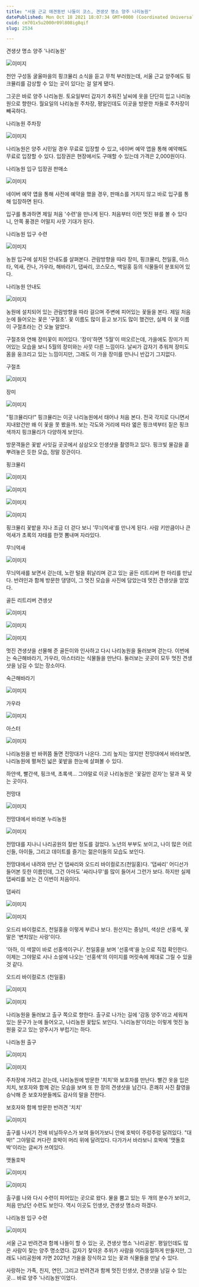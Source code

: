 ```yaml
---
title: "서울 근교 애견동반 나들이 코스, 견생샷 명소 양주 나리농원"
datePublished: Mon Oct 18 2021 18:07:34 GMT+0000 (Coordinated Universal Time)
cuid: cm701x5u2000r09l808ig8qif
slug: 2534

---
```



견생샷 명소 양주 '나리농원'

![이미지](https://cdn.hashnode.com/res/hashnode/image/upload/v1739252238306/32f83d59-4946-47a3-86f3-8ca0da0d4ac9.jpeg)

천안 구성동 굴울마을의 핑크뮬리 소식을 듣고 무척 부러웠는데, 서울 근교 양주에도 핑크뮬리를 감상할 수 있는 곳이 있다는 걸 알게 됐다.

그곳은 바로 양주 나리농원. 토요일부터 갑자기 추워진 날씨에 옷을 단단히 입고 나리농원으로 향한다. 월요일의 나리농원 주차장, 평일인데도 이곳을 방문한 차들로 주차장이 빼곡하다.

나리농원 주차장

![이미지](https://cdn.hashnode.com/res/hashnode/image/upload/v1739252241227/13782624-33a5-4acc-a396-fb707f86fb1e.jpeg)

나리농원은 양주 시민일 경우 무료로 입장할 수 있고, 네이버 예약 앱을 통해 예약해도 무료로 입장할 수 있다. 입장권은 현장에서도 구매할 수 있는데 가격은 2,000원이다.

나리농원 입구 입장권 판매소

![이미지](https://cdn.hashnode.com/res/hashnode/image/upload/v1739252243523/4b48534b-f329-4ce1-af6c-ca053969f428.jpeg)

네이버 예약 얩을 통해 사전에 예약을 했을 경우, 판매소를 거치지 않고 바로 입구를 통해 입장하면 된다.

입구를 통과하면 제일 처음 '수련'을 만나게 된다. 처음부터 이런 멋진 뷰를 볼 수 있다니, 안쪽 풍경은 어떨지 사뭇 기대가 된다.

나리농원 입구 수련

![이미지](https://cdn.hashnode.com/res/hashnode/image/upload/v1739252246189/cf9bd8b4-d7c7-4061-a625-596075337dec.jpeg)

농원 입구에 설치된 안내도를 살펴본다. 관람방향을 따라 장미, 핑크뮬리, 천일홍, 아스타, 억새, 칸나, 가우라, 해바라기, 댑싸리, 코스모스, 백일홍 등의 식물들이 분포되어 있다.

나리농원 안내도

![이미지](https://cdn.hashnode.com/res/hashnode/image/upload/v1739252248136/304c408c-2077-468e-9c36-4897b2ac4279.jpeg)

농원에 설치되어 있는 관람방향을 따라 걸으며 주변에 피어있는 꽃들을 본다. 제일 처음 눈에 들어오는 꽃은 '구절초'. 꽃 이름도 많이 듣고 보기도 많이 했건만, 실제 이 꽃 이름이 구절초라는 건 오늘 알았다.

구절초와 연해 장미꽃이 피어있다. '장미'하면 '5월'이 떠오르는데, 가을에도 장미가 피어있는 모습을 보니 5월의 장미와는 사뭇 다른 느낌이다. 날씨가 갑자기 추워져 장미도 몸을 웅크리고 있는 느낌이지만, 그래도 이 가을 장미를 만나니 반갑기 그지없다.

구절초

![이미지](https://cdn.hashnode.com/res/hashnode/image/upload/v1739252250425/080b3254-29d4-4d46-bcd3-6a3eb4b918fc.jpeg)

장미

![이미지](https://cdn.hashnode.com/res/hashnode/image/upload/v1739252253029/7eaa4188-233e-4b56-a181-08087286f9a2.jpeg)

"핑크뮬리다!" 핑크뮬리는 이곳 나리농원에서 태어나 처음 본다. 전국 각지로 다니면서 지내왔건만 왜 이 꽃을 못 봤을까. 보는 각도와 거리에 따라 엷은 핑크색부터 짙은 핑크색까지 핑크뮬리가 다양하게 보인다.

방문객들은 꽃밭 사잇길 곳곳에서 삼삼오오 인생샷을 촬영하고 있다. 핑크빛 물감을 흩뿌려놓은 듯한 모습, 정말 장관이다.

핑크뮬리

![이미지](https://cdn.hashnode.com/res/hashnode/image/upload/v1739252255190/7c34f634-1752-4df4-b844-4d9378fb8f18.jpeg)

![이미지](https://cdn.hashnode.com/res/hashnode/image/upload/v1739252257717/a763d58a-471f-4e53-963e-8e4a7fd58538.jpeg)

![이미지](https://cdn.hashnode.com/res/hashnode/image/upload/v1739252259862/464c09b6-feb0-4cb6-8b5a-1a1e4a38971c.jpeg)

![이미지](https://cdn.hashnode.com/res/hashnode/image/upload/v1739252261995/9c7bcf24-9c19-48f9-9435-7e1d4f9aabcd.jpeg)

핑크뮬리 꽃밭을 지나 조금 더 걷다 보니 '무늬억새'를 만나게 된다. 사람 키만큼이나 큰 억새가 초록의 자태를 한껏 뽐내며 자라있다.

무늬억새

![이미지](https://cdn.hashnode.com/res/hashnode/image/upload/v1739252264490/73f3f9c2-6bae-4240-99ce-c175bcbaa247.jpeg)

무늬억새를 보면서 걷는데, 노란 털을 휘날리며 걷고 있는 골든 리트리버 한 마리를 만났다. 반려인과 함께 방문한 댕댕이, 그 멋진 모습을 사진에 담았는데 멋진 견생샷을 얻었다.

골든 리트리버 견생샷

![이미지](https://cdn.hashnode.com/res/hashnode/image/upload/v1739252267196/0a498ab8-453f-48fe-9103-c9e7073f3ed0.jpeg)

![이미지](https://cdn.hashnode.com/res/hashnode/image/upload/v1739252269670/aa03e789-fec8-4bb4-a461-82f5bbfd1191.jpeg)

![이미지](https://cdn.hashnode.com/res/hashnode/image/upload/v1739252272519/dc672943-7026-4f56-9c48-5092961de9a2.jpeg)

멋진 견생샷을 선물해 준 골든이와 인사하고 다시 나리농원을 둘러보며 걷는다. 이번에는 숙근해바라기, 가우라, 아스터라는 식물들을 만난다. 둘러보는 곳곳이 모두 멋진 견생샷을 남길 수 있는 장소이다.

숙근해바라기

![이미지](https://cdn.hashnode.com/res/hashnode/image/upload/v1739252275049/9b988f6a-7cad-4070-8162-cab5e2d9358e.jpeg)

가우라

![이미지](https://cdn.hashnode.com/res/hashnode/image/upload/v1739252278201/1d4d1f66-3ede-419b-9a22-b80d755ac02c.jpeg)

아스터

![이미지](https://cdn.hashnode.com/res/hashnode/image/upload/v1739252280839/a87b39fc-57c7-4242-adcb-0eb2e7c86285.jpeg)

나리농원을 반 바퀴쯤 돌면 전망대가 나온다. 그리 높지는 않지만 전망대에서 바라보면, 나리농원에 펼쳐진 넓은 꽃밭을 한눈에 살펴볼 수 있다.

하얀색, 빨간색, 핑크색, 초록색... 그야말로 이곳 나리농원은 '꽃길만 걷자'는 말과 꼭 맞는 곳이다.

전망대

![이미지](https://cdn.hashnode.com/res/hashnode/image/upload/v1739252283318/93ed9c1e-56fe-4dd5-8341-08cbf9152a1a.jpeg)

전망대에서 바라본 누리농원

![이미지](https://cdn.hashnode.com/res/hashnode/image/upload/v1739252285706/347ba0f6-6026-428c-abb5-ffdbcc8e68de.jpeg)

전망대를 지나니 나리공원의 절반 정도를 걸었다. 노년의 부부도 보이고, 나이 많은 어르신들, 아이들, 그리고 데이트를 즐기는 젊은이들의 모습도 보인다.

전망대에서 내려와 만난 건 댑싸리와 오드리 바이컬로즈(천일홍)다. '댑싸리' 어디선가 들어본 듯한 이름인데, 그건 아마도 '싸리나무'를 많이 들어서 그런가 보다. 하지만 실제 댑싸리를 보는 건 이번이 처음이다.

댑싸리

![이미지](https://cdn.hashnode.com/res/hashnode/image/upload/v1739252287988/87cc4567-f2b3-4456-8797-545cebefe79e.jpeg)

![이미지](https://cdn.hashnode.com/res/hashnode/image/upload/v1739252290284/ceb0378f-bd5e-4d5e-9416-5c7f67541604.jpeg)

오드리 바이컬로즈, 천일홍을 이렇게 부르나 보다. 원산지는 중남미, 색상은 선홍색, 꽃말은 '변치않는 사랑'이다.

'아하, 이 색깔이 바로 선홍색이구나'. 천일홍을 보며 '선홍색'을 눈으로 직접 확인한다. 이제는 그야말로 시나 소설에 나오는 '선홍색'의 이미지를 머릿속에 제대로 그릴 수 있을 것 같다.

오드리 바이컬로즈 (천일홍)

![이미지](https://cdn.hashnode.com/res/hashnode/image/upload/v1739252292788/4f5cb3e3-ebb2-4671-b8b8-0ab0b03a190d.jpeg)

![이미지](https://cdn.hashnode.com/res/hashnode/image/upload/v1739252295203/979b85fa-ca25-43a7-8b87-718944b05d24.jpeg)

나리농원을 둘러보고 출구 쪽으로 향한다. 출구로 나가는 길에 '감동 양주'라고 세워져 있는 문구가 눈에 들어오고, 나리농원 꽃탑도 보인다. '나리농원'이라는 이렇게 멋진 농원을 갖고 있는 양주시가 부럽기는 하다.

나리농원 출구

![이미지](https://cdn.hashnode.com/res/hashnode/image/upload/v1739252297863/8cd498fc-bab3-4540-9d59-6f019f472859.jpeg)

![이미지](https://cdn.hashnode.com/res/hashnode/image/upload/v1739252300147/17c6d708-22da-4738-99bc-ccc9e30351ae.jpeg)

주차장에 가려고 걷는데, 나리농원에 방문한 '치치'와 보호자를 만난다. 빨간 옷을 입은 치치, 보호자와 함께 걷는 모습을 보며 또 한 장의 견생샷을 남긴다. 흔쾌히 사진 촬영을 승낙해 준 보호자분들께도 감사의 말을 전한다.

보호자와 함께 방문한 반려견 '치치'

![이미지](https://cdn.hashnode.com/res/hashnode/image/upload/v1739252303761/060da559-91fc-4707-8f87-39b7766ef806.jpeg)

출구를 나서기 전에 비닐하우스가 보여 들어가보니 안에 호박이 주렁주렁 달려있다. "대박!" 그야말로 커다란 호박이 머리 위에 달려있다. 다가가서 바라보니 호박에 '맷돌호박'이라는 글씨가 쓰여있다.

맷돌호박

![이미지](https://cdn.hashnode.com/res/hashnode/image/upload/v1739252306214/932a1f3a-cf30-4bbd-8727-181408010e16.jpeg)

![이미지](https://cdn.hashnode.com/res/hashnode/image/upload/v1739252308837/e5071740-3843-40ac-8a09-f5bdf0c0dfe0.jpeg)

출구를 나와 다시 수련이 피어있는 곳으로 왔다. 물을 뿜고 있는 두 개의 분수가 보이고, 처음 만났던 수련도 보인다. 역시 이곳도 인생샷, 견생샷 명소라 하겠다.

나리농원 입구 수련

![이미지](https://cdn.hashnode.com/res/hashnode/image/upload/v1739252311260/559c948d-d529-4dec-b96c-3add3498e479.jpeg)

서울 근교 반려견과 함께 나들이 할 수 있는 곳, 견생샷 명소 '나리공원'. 평일인데도 많은 사람이 찾는 양주 명소였다. 갑자기 찾아온 추위가 사람을 어리둥절하게 만들지만, 그래도 나리공원에 가면 2021년 가을을 장식하고 있는 꽃과 식물들을 만날 수 있다.

사랑하는 가족, 친지, 연인, 그리고 반려견과 함께 멋진 인생샷, 견생샷을 남길 수 있는 곳... 바로 양주 '나리농원'이었다.